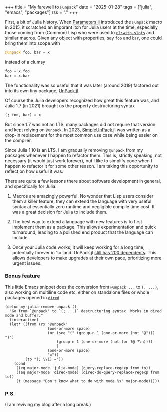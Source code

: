 +++
title = "My farewell to `@unpack`"
date = "2025-01-28"
tags = ["julia", "emacs", "packages"]
rss = "."
+++

First, a bit of Julia history. When [Parameters.jl](https://github.com/mauro3/Parameters.jl/) introduced the `@unpack` macro in 2015, it scratched an imporant itch for Julia users at the time, especially those coming from (Common) Lisp who were used to [`cl:with-slots`](https://novaspec.org/cl/f_with-slots) and similar macros. Given any object with properties, say `foo` and `bar`, one could bring them into scope with

```julia
@unpack foo, bar = x
```
instead of a clumsy
```julia
foo = x.foo
bar = x.bar
```

The functionality was so useful that it was later (around 2019) factored out into its own tiny package, [UnPack.jl](https://github.com/mauro3/UnPack.jl). 

Of course the Julia developers recognized how great this feature was, and Julia 1.7 (in 2021) brought us the property destructuring syntax
```julia
(; foo, bar) = x
```

But since 1.7 was not an LTS, many packages did not require that version and kept relying on `@unpack`. In 2023, [SimpleUnPack.jl](https://github.com/devmotion/SimpleUnPack.jl "SimpleUnPack.jl") was written as a drop-in replacement for the most common use case while being easier on the compiler.

Since Julia 1.10 is an LTS,  I am gradually removing `@unpack` from my packages whenever I happen to refactor them. This is, strictly speaking, not necessary (it would just work forever), but I like to simplify code when I happen to refactor it for some other reason. I am taking this opportunity to reflect on how useful it was.

There are quite a few lessons there about software development in general, and specifically for Julia:

1. Macros are amazingly powerful. No wonder that Lisp users consider them a killer feature, they can extend the language with very useful syntax at essentially zero runtime and negligible compile time cost. It was a great decision for Julia to include them.

2. The best way to extend a language with new features is to first implement them as a package. This allows experimentation and quick turnaround, leading to a polished end product that the language can include.

3. Once your Julia code works, it will keep working for a long time, potentially forever in 1.x land.  UnPack.jl [still has 200 dependents](https://juliahub.com/ui/Packages/General/UnPack). This allows developers to make upgrades at their own pace, prioritizing more urgent issues.

### Bonus feature

This little Emacs snippet does the conversion from `@unpack ...` to `(; ...)`, also working on multiline code etc, either on standalone files or whole packages opened in [`dired`](https://www.gnu.org/software/emacs/manual/html_node/emacs/Dired.html).

```emacs-lis
(defun my-julia-remove-unpack ()
  "Go from `@unpack' to `(; ...)` destructuring syntax. Works in dired mode and buffer."
  (interactive)
  (let* ((from (rx "@unpack"
                   (one-or-more space)
                   (or (seq "(" (group-n 1 (one-or-more (not "@"))) ")")
                       (group-n 1 (one-or-more (not (or ?@ ?\n))))
                       )
                   (one-or-more space)
                   "="))
         (to "(; \\1) ="))
    (cond
     ((eq major-mode 'julia-mode) (query-replace-regexp from to))
     ((eq major-mode 'dired-mode) (dired-do-query-replace-regexp from to))
     (t (message "Don't know what to do with mode %s" major-mode)))))
```

### P.S.

(I am reviving my blog after a long break.)
